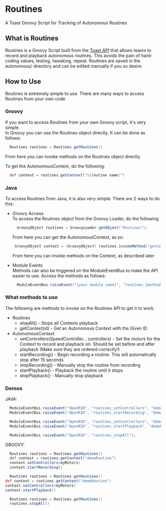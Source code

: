 # Routines
A Toast Groovy Script for Tracking of Autonomous Routines

## What is Routines  
Routines is a Groovy Script built from the [Toast API](http://github.com/Open-RIO/ToastAPI) that allows teams to record and playback autonomous routines. This avoids the pain of hard-coding values, testing, tweaking, repeat. Routines are saved in the autonomous/ directory and can be edited manually if you so desire.

## How to Use  
Routines is extremely simple to use. There are many ways to access Routines from your own code  

### Groovy
If you want to access Routines from your own Groovy script, it's very simple.  
In Groovy you can use the Routines object directly. It can be done as follows:
``` groovy
  Routines routines = Routines.getRoutines()
```
From here you can invoke methods on the Routines object directly

To get the AutonomousContext, do the following:
``` groovy
  def context = routines.getContext("${routine name}")
```
### Java
To access Routines from Java, it is also very simple. There are 2 ways to do this:
  - Groovy Access  
    To access the Routines object from the Groovy Loader, do the following
    ``` java
      GroovyObject routines = GroovyLoader.getObject("Routines");
    ```
     From here you can get the AutonomousContext, as so:  
     ``` java
      GroovyObject context = (GroovyObject) routines.invokeMethod("getContext", "{routine name}");
     ```
     From here you can invoke methods on the Context, as described later  

  - Module Events  
    Methods can also be triggered on the ModuleEventBus to make the API easier to use. Access the methods as follows:  
    ``` java
      ModuleEventBus.raiseEvent("{your module name}", "routines_{method}", "{routine name}", "{other data}");
    ```

### What methods to use
The following are methods to invoke on the Routines API to get it to work.
- Routines
  - stopAll() - Stops all Contexts playback
  - getContext(id) - Get an Autonomous Context with the Given ID
- AutonomousContext
  - setControllers(SpeedController... controllers) - Set the motors for the Context to record and playback on. Should be set before and after playback (Make sure they are ordered correctly!)
  - startRecording() - Begin recording a routine. This will automatically stop after 15 seconds
  - stopRecording() - Manually stop the routine from recording
  - startPlayback() - Playback the routine until it stops
  - stopPlayback() - Manually stop playback

### Demos  
  JAVA:
  ``` java
    ModuleEventBus.raiseEvent("OpenRIO", "routines_setControllers", "demoRoutine", myMotors);
    ModuleEventBus.raiseEvent("OpenRIO", "routines_startRecording", "demoRoutine");
  ```
  ``` java
    ModuleEventBus.raiseEvent("OpenRIO", "routines_setControllers", "demoRoutine", myMotors);
    ModuleEventBus.raiseEvent("OpenRIO", "routines_startPlayback", "demoRoutine");
  ```
  ``` java
    ModuleEventBus.raiseEvent("OpenRIO", "routines_stopAll");
  ```
  GROOVY:
  ``` groovy
    Routines routines = Routines.getRoutines()
    def context = routines.getContext("demoRoutine")
    context.setControllers(myMotors)
    context.startRecording()
  ```
  ``` groovy
    Routines routines = Routines.getRoutines()
  def context = routines.getContext("demoRoutine")
  context.setControllers(myMotors)
  context.startPlayback()
  ```
  ``` groovy
    Routines routines = Routines.getRoutines()
    routines.stopAll()
  ```
